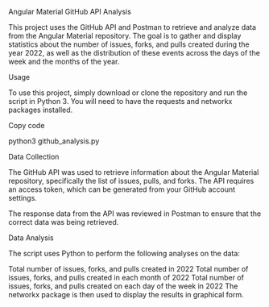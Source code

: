 Angular Material GitHub API Analysis

This project uses the GitHub API and Postman to retrieve and analyze data from the Angular Material repository. The goal is to gather and display statistics about the number of issues, forks, and pulls created during the year 2022, as well as the distribution of these events across the days of the week and the months of the year.

Usage

To use this project, simply download or clone the repository and run the script in Python 3. You will need to have the requests and networkx packages installed.

Copy code

python3 github_analysis.py

Data Collection

The GitHub API was used to retrieve information about the Angular Material repository, specifically the list of issues, pulls, and forks. The API requires an access token, which can be generated from your GitHub account settings.

The response data from the API was reviewed in Postman to ensure that the correct data was being retrieved.

Data Analysis

The script uses Python to perform the following analyses on the data:

Total number of issues, forks, and pulls created in 2022
Total number of issues, forks, and pulls created in each month of 2022
Total number of issues, forks, and pulls created on each day of the week in 2022
The networkx package is then used to display the results in graphical form.
